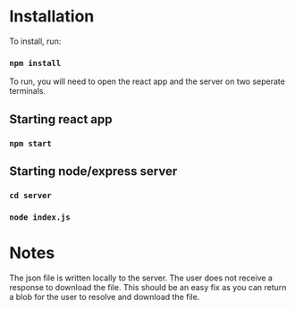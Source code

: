 # Installation

To install, run:

### `npm install`

To run, you will need to open the react app and the server on two seperate terminals.

## Starting react app

### `npm start`

## Starting node/express server

### `cd server`
### `node index.js`


# Notes

The json file is written locally to the server. The user does not receive a response to download the file. This should be an easy fix as you can return a blob for the user to resolve and download the file.